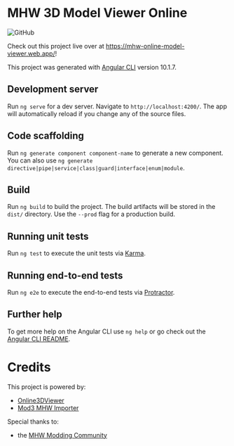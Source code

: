 # MHW 3D Model Viewer Online

![GitHub](https://img.shields.io/github/license/dsibilio/mhw-models-viewer)

Check out this project live over at https://mhw-online-model-viewer.web.app/!

This project was generated with [Angular CLI](https://github.com/angular/angular-cli) version 10.1.7.

## Development server

Run `ng serve` for a dev server. Navigate to `http://localhost:4200/`. The app will automatically reload if you change any of the source files.

## Code scaffolding

Run `ng generate component component-name` to generate a new component. You can also use `ng generate directive|pipe|service|class|guard|interface|enum|module`.

## Build

Run `ng build` to build the project. The build artifacts will be stored in the `dist/` directory. Use the `--prod` flag for a production build.

## Running unit tests

Run `ng test` to execute the unit tests via [Karma](https://karma-runner.github.io).

## Running end-to-end tests

Run `ng e2e` to execute the end-to-end tests via [Protractor](http://www.protractortest.org/).

## Further help

To get more help on the Angular CLI use `ng help` or go check out the [Angular CLI README](https://github.com/angular/angular-cli/blob/master/README.md).

# Credits

This project is powered by:

* [Online3DViewer](https://github.com/kovacsv/Online3DViewer)
* [Mod3 MHW Importer](https://github.com/AsteriskAmpersand/Mod3-MHW-Importer)

Special thanks to:

* the [MHW Modding Community](https://github.com/Ezekial711/MonsterHunterWorldModding)
